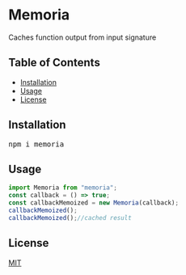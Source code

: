 # Memoria
Caches function output from input signature

## Table of Contents

- [Installation](#installation)
- [Usage](#usage)
- [License](#License)

## Installation

<pre>npm i memoria</pre>

## Usage
```js
import Memoria from "memoria";
const callback = () => true;
const callbackMemoized = new Memoria(callback);
callbackMemoized();
callbackMemoized();//cached result
```
## License
[MIT](license)
